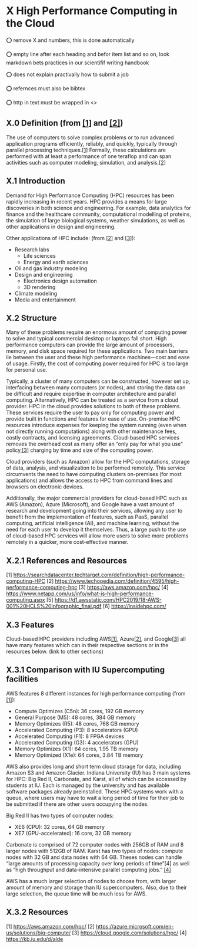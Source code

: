 

# X High Performance Computing in the Cloud

:o: remove X and numbers, this is done automatically

:o: empty line after each heading and befor item list and so on, look markdown bets practices in our scientifif writing handbook

:o: does not explain practivally how to submit a job

:o: refernces must also be bibtex

:o: http in text must be wrapped in <>

## X.0 Definition (from [[1]](https://searchdatacenter.techtarget.com/definition/high-performance-computing-HPC) and [[2]](https://www.techopedia.com/definition/4595/high-performance-computing-hpc))
The use of computers to solve complex problems or to run advanced application programs efficiently, reliably, and quickly, typically through parallel processing techniques.[[1]](https://searchdatacenter.techtarget.com/definition/high-performance-computing-HPC) Formally, these calculations are performed with at least a performance of one teraflop and can span activities such as computer modeling, simulation, and analysis.[[2]](https://www.techopedia.com/definition/4595/high-performance-computing-hpc)

## X.1 Introduction
Demand for High Performance Computing (HPC) resources has been rapidly increasing in recent years. HPC provides a means for large discoveries in both science and engineering. For example, data analytics for finance and the healthcare community, computational modelling of proteins, the simulation of large biological systems, weather simulations, as well as other applications in design and engineering.

Other applications of HPC include: (from [[2]](https://www.techopedia.com/definition/4595/high-performance-computing-hpc) and [[3]](https://aws.amazon.com/hpc/)):
* Research labs
  * Life sciences
  * Energy and earth sciences
* Oil and gas industry modeling
* Design and engineering
  * Electronics design automation
  * 3D rendering
* Climate modeling
* Media and entertainment

## X.2 Structure
Many of these problems require an enormous amount of computing power to solve and typical commercial desktop or laptops fall short. High performance computers can provide the large amount of processors, memory, and disk space required for these applications. Two main barriers lie between the user and these high performance machines—cost and ease of usage. Firstly, the cost of computing power required for HPC is too large for personal use.

Typically, a cluster of many computers can be constructed, however set up, interfacing between many computers (or nodes), and storing the data can be difficult and require expertise in computer architecture and parallel computing. Alternatively, HPC can be treated as a service from a cloud provider. HPC in the cloud provides solutions to both of these problems. These services require the user to pay only for computing power and provide built in functions and features for ease of use. On-premise HPC resources introduce expenses for keeping the system running (even when not directly running computations) along with other maintenance fees, costly contracts, and licensing agreements. Cloud-based HPC services removes the overhead cost as many offer an “only pay for what you use” policy,[[3]](https://aws.amazon.com/hpc/) charging by time and size of the computing power.

Cloud providers (such as Amazon) allow for the HPC computations, storage of data, analysis, and visualization to be performed remotely. This service circumvents the need to have computing clusters on-premises (for most applications) and allows the access to HPC from command lines and browsers on electronic devices.

Additionally, the major commercial providers for cloud-based HPC such as AWS (Amazon), Azure (Microsoft), and Google have a vast amount of research and development going into their services, allowing any user to benefit from the implementation of features, such as PaaS, parallel computing, artificial intelligence (AI), and machine learning, without the need for each user to develop it themselves. Thus, a large push to the use of cloud-based HPC services will allow more users to solve more problems remotely in a quicker, more cost-effective manner.

## X.2.1 References and Resources
 [1] https://searchdatacenter.techtarget.com/definition/high-performance-computing-HPC
 [2] https://www.techopedia.com/definition/4595/high-performance-computing-hpc
 [3] https://aws.amazon.com/hpc/
 [4] https://www.netapp.com/us/info/what-is-high-performance-computing.aspx
 [5] https://d1.awsstatic.com/HPC2019/18-AWS-001%20HCLS%20Infographic_final.pdf
 [6] https://insidehpc.com/

## X.3 Features
Cloud-based HPC providers including AWS[[1]](https://aws.amazon.com/hpc/), Azure[[2]](https://azure.microsoft.com/en-us/solutions/big-compute/), and Google[[3]](https://cloud.google.com/solutions/hpc/) all have many features which can in their respective sections or in the resources below. (link to other sections)

## X.3.1 Comparison with IU Supercomputing facilities
AWS features 8 different instances for high performance computing (from [[1]](https://aws.amazon.com/hpc/)):
* Compute Optimizes (C5n): 36 cores, 192 GB memory
* General Purpose (M5): 48 cores, 384 GB memory
* Memory Optimizes (R5): 48 cores, 768 GB memory
* Accelerated Computing (P3): 8 accelerators (GPU)
* Accelerated Computing (F1): 8 FPGA devices
* Accelerated Computing (G3): 4 accelerators (GPU)
* Memory Optimizes (X1): 64 cores, 1.95 TB memory
* Memory Optimized (X1e): 64 cores, 3.84 TB memory

AWS also provides long and short term cloud storage for data, including Amazon S3 and Amazon Glacier.
Indiana University (IU) has 3 main systems for HPC: Big Red II, Carbonate, and Karst, all of which can be accessed by students at IU. Each is managed by the university and has available software packages already preinstalled. These HPC systems work with a queue, where users may have to wait a long period of time for their job to be submitted if there are other users occupying the nodes.

Big Red II has two types of computer nodes:
* XE6 (CPU): 32 cores, 64 GB memory
* XE7 (GPU-accelerated): 16 core, 32 GB memory

Carbonate is comprised of 72 computer nodes with 256GB of RAM and 8 larger nodes with 512GB of RAM.
Karst has two types of nodes: compute nodes with 32 GB and data nodes with 64 GB. Theses nodes can handle “large amounts of processing capacity over long periods of time”[4] as well as “high throughput and data-intensive parallel computing jobs.” [[4]](https://kb.iu.edu/d/alde)

AWS has a much larger selection of nodes to choose from, with larger amount of memory and storage than IU supercomputers. Also, due to their large selection, the queue time will be much less for AWS.

## X.3.2 Resources
 [1] https://aws.amazon.com/hpc/
 [2] https://azure.microsoft.com/en-us/solutions/big-compute/
 [3] https://cloud.google.com/solutions/hpc/
 [4] https://kb.iu.edu/d/alde
